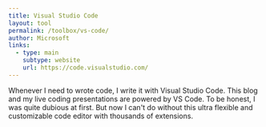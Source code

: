 ```yaml
---
title: Visual Studio Code
layout: tool
permalink: /toolbox/vs-code/
author: Microsoft
links:
  - type: main
    subtype: website
    url: https://code.visualstudio.com/
---
```


Whenever I need to wrote code, I write it with Visual Studio Code.
This blog and my live coding presentations are powered by VS Code.
To be honest, I was quite dubious at first.
But now I can't do without this ultra flexible and customizable code editor with thousands of extensions. 
<!--more-->

